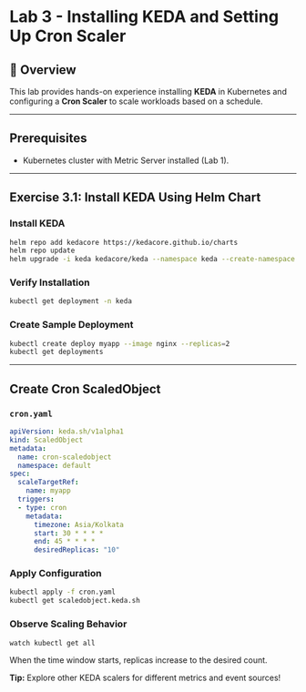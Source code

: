 #  Lab 3 - Installing KEDA and Setting Up Cron Scaler

## 📘 Overview
This lab provides hands-on experience installing **KEDA** in Kubernetes and configuring a **Cron Scaler** to scale workloads based on a schedule.

---

##  Prerequisites
- Kubernetes cluster with Metric Server installed (Lab 1).

---

## Exercise 3.1: Install KEDA Using Helm Chart

### Install KEDA
```bash
helm repo add kedacore https://kedacore.github.io/charts
helm repo update
helm upgrade -i keda kedacore/keda --namespace keda --create-namespace
```

###  Verify Installation
```bash
kubectl get deployment -n keda
```

### Create Sample Deployment
```bash
kubectl create deploy myapp --image nginx --replicas=2
kubectl get deployments
```

---

##  Create Cron ScaledObject

###  `cron.yaml`
```yaml
apiVersion: keda.sh/v1alpha1
kind: ScaledObject
metadata:
  name: cron-scaledobject
  namespace: default
spec:
  scaleTargetRef:
    name: myapp
  triggers:
  - type: cron
    metadata:
      timezone: Asia/Kolkata
      start: 30 * * * *
      end: 45 * * * *
      desiredReplicas: "10"
```

###  Apply Configuration
```bash
kubectl apply -f cron.yaml
kubectl get scaledobject.keda.sh
```

### Observe Scaling Behavior
```bash
watch kubectl get all
```

When the time window starts, replicas increase to the desired count.

**Tip:** Explore other KEDA scalers for different metrics and event sources!
